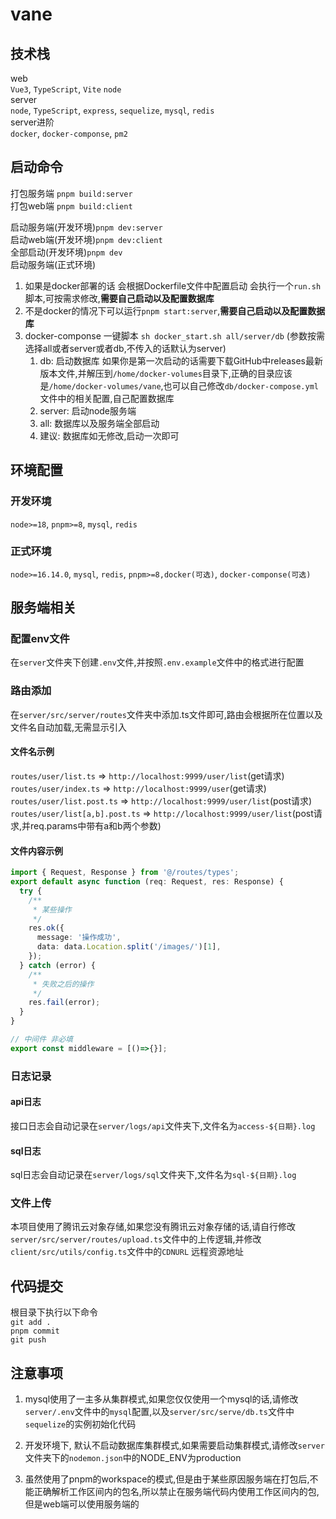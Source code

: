 # vane

## 技术栈

web\
`Vue3`, `TypeScript`, `Vite` `node`\
server\
`node`, `TypeScript`, `express`, `sequelize`, `mysql`, `redis`\
server进阶\
`docker`, `docker-componse`, `pm2`

## 启动命令

打包服务端 `pnpm build:server`\
打包web端 `pnpm build:client`

启动服务端(开发环境)`pnpm dev:server`\
启动web端(开发环境)`pnpm dev:client`\
全部启动(开发环境)`pnpm dev`\
启动服务端(正式环境)

1. 如果是docker部署的话 会根据Dockerfile文件中配置启动 会执行一个`run.sh`脚本,可按需求修改,**需要自己启动以及配置数据库**
2. 不是docker的情况下可以运行`pnpm start:server`,**需要自己启动以及配置数据库**
3. docker-componse 一键脚本 `sh docker_start.sh all/server/db` (参数按需选择all或者server或者db,不传入的话默认为server)
    1. db: 启动数据库 如果你是第一次启动的话需要下载GitHub中releases最新版本文件,并解压到`/home/docker-volumes`目录下,正确的目录应该是`/home/docker-volumes/vane`,也可以自己修改`db/docker-compose.yml`文件中的相关配置,自己配置数据库
    2. server: 启动node服务端
    3. all: 数据库以及服务端全部启动
    4. 建议: 数据库如无修改,启动一次即可

## 环境配置

### 开发环境

`node>=18`, `pnpm>=8`, `mysql`, `redis`

### 正式环境

`node>=16.14.0`, `mysql`, `redis`, `pnpm>=8,docker(可选)`, `docker-componse(可选)`

## 服务端相关

### 配置env文件

在`server`文件夹下创建`.env`文件,并按照`.env.example`文件中的格式进行配置

### 路由添加

在`server/src/server/routes`文件夹中添加.ts文件即可,路由会根据所在位置以及文件名自动加载,无需显示引入

#### 文件名示例

`routes/user/list.ts` => `http://localhost:9999/user/list`(get请求)\
`routes/user/index.ts` => `http://localhost:9999/user`(get请求)\
`routes/user/list.post.ts` => `http://localhost:9999/user/list`(post请求)\
`routes/user/list[a,b].post.ts` => `http://localhost:9999/user/list`(post请求,并req.params中带有a和b两个参数)

#### 文件内容示例

```typescript
import { Request, Response } from '@/routes/types';
export default async function (req: Request, res: Response) {
  try {
    /**
     * 某些操作
     */
    res.ok({
      message: '操作成功',
      data: data.Location.split('/images/')[1],
    });
  } catch (error) {
    /**
     * 失败之后的操作
     */
    res.fail(error);
  }
}

// 中间件 非必填
export const middleware = [()=>{}];

```

### 日志记录

#### api日志

接口日志会自动记录在`server/logs/api`文件夹下,文件名为`access-${日期}.log`

#### sql日志

sql日志会自动记录在`server/logs/sql`文件夹下,文件名为`sql-${日期}.log`

### 文件上传

本项目使用了腾讯云对象存储,如果您没有腾讯云对象存储的话,请自行修改`server/src/server/routes/upload.ts`文件中的上传逻辑,并修改`client/src/utils/config.ts`文件中的`CDNURL` 远程资源地址

## 代码提交

根目录下执行以下命令\
`git add .`\
`pnpm commit`\
`git push`

## 注意事项

1. mysql使用了一主多从集群模式,如果您仅仅使用一个mysql的话,请修改`server/.env`文件中的`mysql`配置,以及`server/src/serve/db.ts`文件中`sequelize`的实例初始化代码

2. 开发环境下, 默认不启动数据库集群模式,如果需要启动集群模式,请修改`server`文件夹下的`nodemon.json`中的NODE_ENV为production

3. 虽然使用了pnpm的workspace的模式,但是由于某些原因服务端在打包后,不能正确解析工作区间内的包名,所以禁止在服务端代码内使用工作区间内的包,但是web端可以使用服务端的
